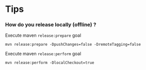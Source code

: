 
Tips
====


### How do you release locally (offline) ?
Execute maven `release:prepare` goal

	mvn release:prepare -DpushChanges=false -DremoteTagging=false

Execute maven `release:perform` goal

	mvn release:perform -DlocalCheckout=true
